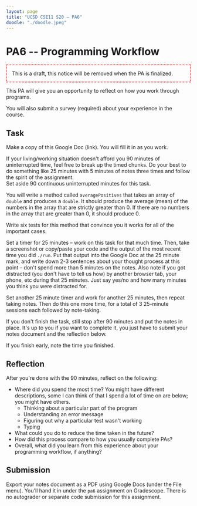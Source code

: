 ```yaml
---
layout: page
title: "UCSD CSE11 S20 – PA6"
doodle: "./doodle.jpeg"
---
```


# PA6 -- Programming Workflow

<p style="border: 2px dotted red; padding: 1em;">
This is a draft, this notice will be removed when the PA is finalized.
</p>


This PA will give you an opportunity to reflect on how you work through
programs.

You will also submit a survey (required) about your experience in the course.

## Task

Make a copy of this Google Doc (link). You will fill it in as you work.

<div class='sidenote'>If your living/working situation doesn't afford you 90
minutes of uninterrupted time, feel free to break up the timed chunks. Do
your best to do something like 25 minutes with 5 minutes of notes three
times and follow the spirit of the assignment.</div>
Set aside 90 continuous uninterrupted minutes for this task.

You will write a method called `averagePositives` that takes an array of
`double` and produces a `double`. It should produce the average (mean) of the
numbers in the array that are strictly greater than 0. If there are no
numbers in the array that are greater than 0, it should produce 0.

Write six tests for this method that convince you it works for all of the
important cases.

Set a timer for 25 minutes – work on this task for that much time. Then, take
a screenshot or copy/paste your code and the output of the most recent time
you did `./run`. Put that output into the Google Doc at the 25 minute mark,
and write down 2-3 sentences about your thought process at this point – don't
spend more than 5 minutes on the notes. Also note if you got distracted (you
don't have to tell us how) by another browser tab, your phone, etc during
that 25 minutes. Just say yes/no and how many minutes you think you were
distracted for.

Set another 25 minute timer and work for another 25 minutes, then repeat
taking notes. Then do this one more time, for a total of 3 25-minute sessions
each followed by note-taking.

If you don't finish the task, still stop after 90 minutes and put the notes
in place. It's up to you if you want to complete it, you just have to submit
your notes document and the reflection below.

If you finish early, note the time you finished.

## Reflection

After you're done with the 90 minutes, reflect on the following:

- Where did you spend the most time? You might have different descriptions,
some I can think of that I spend a lot of time on are below; you might have
others.
  - Thinking about a particular part of the program
  - Understanding an error message
  - Figuring out why a particular test wasn't working
  - Typing
- What could you do to reduce the time taken in the future?
- How did this process compare to how you usually complete PAs?
- Overall, what did you learn from this experience about your programming
workflow, if anything?

## Submission

Export your notes document as a PDF using Google Docs (under the File menu).
You'll hand it in under the `pa6` assignment on Gradescope. There is no
autograder or separate code submission for this assignment.

